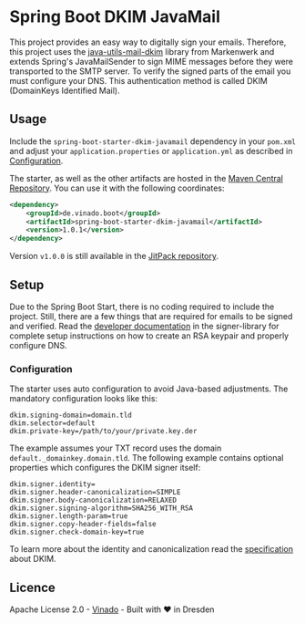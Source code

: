Spring Boot DKIM JavaMail
===

This project provides an easy way to digitally sign your emails. Therefore, this project uses the
[java-utils-mail-dkim](https://github.com/markenwerk/java-utils-mail-dkim) library from Markenwerk and extends Spring's
JavaMailSender to sign MIME messages before they were transported to the SMTP server. To verify the signed parts of the
email you must configure your DNS. This authentication method is called DKIM (DomainKeys Identified Mail).


## Usage

Include the `spring-boot-starter-dkim-javamail` dependency in your `pom.xml` and adjust your `application.properties` or
`application.yml` as described in [Configuration](#Configuration).

The starter, as well as the other artifacts are hosted in the
[Maven Central Repository](https://search.maven.org/artifact/de.vinado.boot/spring-boot-starter-dkim-javamail/1.0.1/jar).
You can use it with the following coordinates:

```xml
<dependency>
    <groupId>de.vinado.boot</groupId>
    <artifactId>spring-boot-starter-dkim-javamail</artifactId>
    <version>1.0.1</version>
</dependency>
```

Version `v1.0.0` is still available in the
[JitPack repository](https://jitpack.io/#V1ncNet/spring-boot-dkim-javamail/v1.0.0).

## Setup

Due to the Spring Boot Start, there is no coding required to include the project. Still, there are a few things that are
required for emails to be signed and verified. Read the
[developer documentation](https://github.com/markenwerk/java-utils-mail-dkim#setup) in the signer-library for complete
setup instructions on how to create an RSA keypair and properly configure DNS.


### Configuration

The starter uses auto configuration to avoid Java-based adjustments. The mandatory configuration looks like this:

```properties
dkim.signing-domain=domain.tld
dkim.selector=default
dkim.private-key=/path/to/your/private.key.der
```

The example assumes your TXT record uses the domain `default._domainkey.domain.tld`. The following example contains
optional properties which configures the DKIM signer itself:

```properties
dkim.signer.identity=
dkim.signer.header-canonicalization=SIMPLE
dkim.signer.body-canonicalization=RELAXED
dkim.signer.signing-algorithm=SHA256_WITH_RSA
dkim.signer.length-param=true
dkim.signer.copy-header-fields=false
dkim.signer.check-domain-key=true
```

To learn more about the identity and canonicalization read the [specification](https://tools.ietf.org/html/rfc6376)
about DKIM.

## Licence

Apache License 2.0 - [Vinado](https://vinado.de) - Built with :heart: in Dresden
